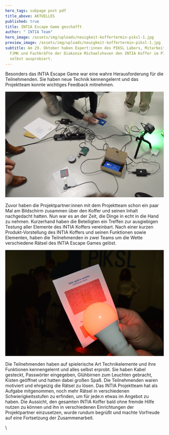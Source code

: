 ```yaml
---
hero_tags: subpage post pdf
title_above: AKTUELLES
published: true
title: INTIA Escape Game geschafft
author: " INTIA Team"
hero_image: /assets/img/uploads/neuigkeit-koffertermin-piksl-1.jpg
preview_image: /assets/img/uploads/neuigkeit-koffertermin-piksl-1.jpg
subtitle: Am 29. Oktober haben Expert:innen des PIKSL Labors, Mitarbeitende der
  FJMK und Fachkräfte der Diakonie Michaelshoven den INTIA Koffer im PIKSL Labor
  selbst ausprobiert.
---
```

Besonders das INTIA Escape Game war eine wahre Herausforderung für die Teilnehmenden. Sie haben neue Technik kennengelernt und das Projektteam konnte wichtiges Feedback mitnehmen.

![Beim Escape-Game werden Kabel gesteckt und Passwörter eingegeben.](/assets/img/uploads/neuigkeit-koffertermin-piksl-2.jpg)

Zuvor haben die Projektpartner:innen mit dem Projektteam schon ein paar Mal am Bildschirm zusammen über den Koffer und seinen Inhalt nachgedacht hatten. Nun war es an der Zeit, die Dinge in echt in die Hand zu nehmen. Kurzerhand haben die Beteiligten ein Treffen zur ausgiebigen Testung aller Elemente des INTIA Koffers vereinbart. Nach einer kurzen Produkt-Vorstellung des INTIA Koffers und seinen Funktionen sowie Elementen, haben die Teilnehmenden in zwei Teams um die Wette verschiedene Rätsel des INTIA Escape Games gelöst.

![Die Lampe muss an den Text gehalten werden, um das Rätsel zu lösen.](/assets/img/uploads/neuigkeit-koffertermin-piksl-3.jpg)

 

Die Teilnehmenden haben auf spielerische Art Technikelemente und ihre Funktionen kennengelernt und alles selbst erprobt. Sie haben Kabel gesteckt, Passwörter eingegeben, Glühbirnen zum Leuchten gebracht, Kisten geöffnet und hatten dabei großen Spaß. Die Teilnehmenden waren motiviert und ehrgeizig die Rätsel zu lösen. Das INTIA Projektteam hat als Aufgabe mitgenommen, noch mehr Rätsel in verschiedenen Schwierigkeitsstufen zu erfinden, um für jede:n etwas im Angebot zu haben. Die Aussicht, den gesamten INTIA Koffer bald ohne fremde Hilfe nutzen zu können und ihn in verschiedenen Einrichtungen der Projektpartner einzusetzen, wurde rundum begrüßt und machte Vorfreude auf eine Fortsetzung der Zusammenarbeit.

\
<!--EndFragment-->
